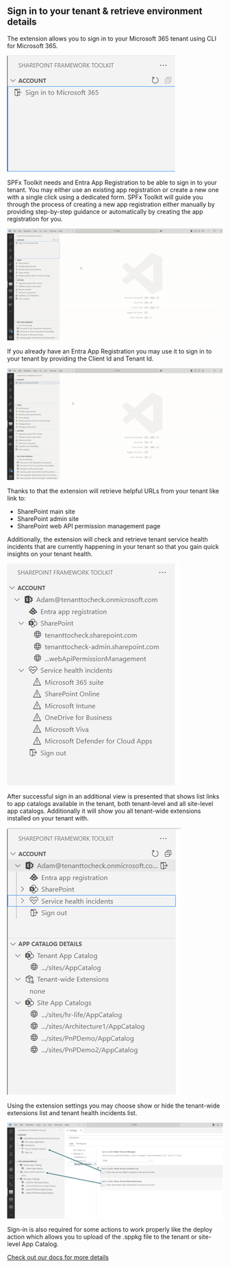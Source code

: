 ## Sign in to your tenant & retrieve environment details

The extension allows you to sign in to your Microsoft 365 tenant using CLI for Microsoft 365.

![login](../images/login.png)

SPFx Toolkit needs and Entra App Registration to be able to sign in to your tenant. You may either use an existing app registration or create a new one with a single click using a dedicated form. SPFx Toolkit will guide you through the process of creating a new app registration either manually by providing step-by-step guidance or automatically by creating the app registration for you.

![app registration](../images/sign-in.gif)

If you already have an Entra App Registration you may use it to sign in to your tenant by providing the Client Id and Tenant Id.

![app registration](../images/sign-in-existing-app.gif)

Thanks to that the extension will retrieve helpful URLs from your tenant like link to: 

- SharePoint main site 
- SharePoint admin site
- SharePoint web API permission management page

Additionally, the extension will check and retrieve tenant service health incidents that are currently happening in your tenant so that you gain quick insights on your tenant health.

![tenant details](../images/tenant-links.png)

After successful sign in an additional view is presented that shows list links to app catalogs available in the tenant, both tenant-level and all site-level app catalogs. Additionally it will show you all tenant-wide extensions installed on your tenant with.

![tenant details](../images/app-catalog-list.png)

Using the extension settings you may choose show or hide the tenant-wide extensions list and tenant health incidents list.

![settings](../images/settings.png)

Sign-in is also required for some actions to work properly like the deploy action which allows you to upload of the .sppkg file to the tenant or site-level App Catalog.

[Check out our docs for more details](https://github.com/pnp/vscode-viva/wiki/5.3-Login-to-your-tenant-&-retrieve-environment-details)
